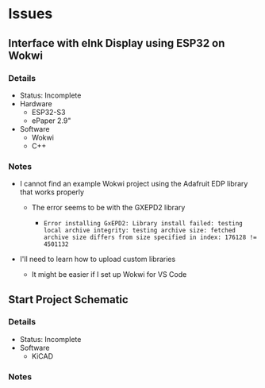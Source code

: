 # Issues

## Interface with eInk Display using ESP32 on Wokwi

### Details

- Status: Incomplete
- Hardware
  - ESP32-S3
  - ePaper 2.9"
- Software
  - Wokwi
  - C++

### Notes

- I cannot find an example Wokwi project using the Adafruit EDP library that works properly

  - The error seems to be with the GXEPD2 library

    - ```
      Error installing GxEPD2: Library install failed: testing local archive integrity: testing archive size: fetched archive size differs from size specified in index: 176128 != 4501132
      ```

- I'll need to learn how to upload custom libraries
  - It might be easier if I set up Wokwi for VS Code



## Start Project Schematic

### Details 

- Status: Incomplete
- Software
  - KiCAD

### Notes

